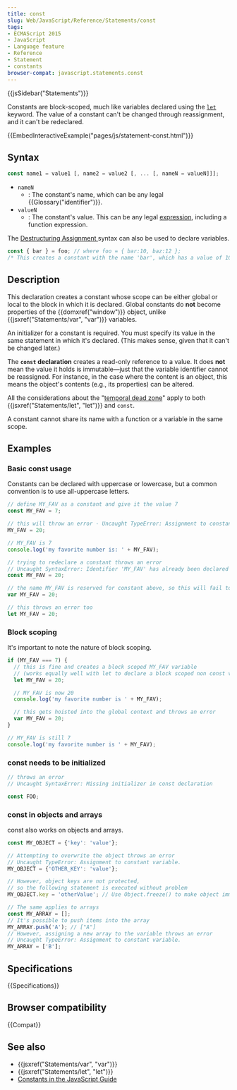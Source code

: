 ```yaml
---
title: const
slug: Web/JavaScript/Reference/Statements/const
tags:
- ECMAScript 2015
- JavaScript
- Language feature
- Reference
- Statement
- constants
browser-compat: javascript.statements.const
---
```

{{jsSidebar("Statements")}}

Constants are block-scoped, much like variables declared using the
[`let`](/en-US/docs/Web/JavaScript/Reference/Statements/let) keyword. The value
of a constant can't be changed through reassignment, and it can't be redeclared.

{{EmbedInteractiveExample("pages/js/statement-const.html")}}

## Syntax

```js
const name1 = value1 [, name2 = value2 [, ... [, nameN = valueN]]];
```

- `nameN`
  - : The constant's name, which can be any legal
    {{Glossary("identifier")}}.
- `valueN`
  - : The constant's value. This can be any legal
    [expression](/en-US/docs/Web/JavaScript/Guide/Expressions_and_Operators#Expressions),
    including a function expression.

The
[Destructuring Assignment ](/en-US/docs/Web/JavaScript/Reference/Operators/Destructuring_assignment)syntax
can also be used to declare variables.

```js
const { bar } = foo; // where foo = { bar:10, baz:12 };
/* This creates a constant with the name 'bar', which has a value of 10 */
```

## Description

This declaration creates a constant whose scope can be either global or local to
the block in which it is declared. Global constants do **not** become properties
of the {{domxref("window")}} object, unlike
{{jsxref("Statements/var",
  "var")}} variables.

An initializer for a constant is required. You must specify its value in the
same statement in which it's declared. (This makes sense, given that it can't be
changed later.)

The **`const` declaration** creates a read-only reference to a value. It does
**not** mean the value it holds is immutable—just that the variable identifier
cannot be reassigned. For instance, in the case where the content is an object,
this means the object's contents (e.g., its properties) can be altered.

All the considerations about the
"[temporal dead zone](/en-US/docs/Web/JavaScript/Reference/Statements/let#Temporal_dead_zone_TDZ)"
apply to both {{jsxref("Statements/let", "let")}} and `const`.

A constant cannot share its name with a function or a variable in the same
scope.

## Examples

### Basic const usage

Constants can be declared with uppercase or lowercase, but a common convention
is to use all-uppercase letters.

```js
// define MY_FAV as a constant and give it the value 7
const MY_FAV = 7;

// this will throw an error - Uncaught TypeError: Assignment to constant variable.
MY_FAV = 20;

// MY_FAV is 7
console.log('my favorite number is: ' + MY_FAV);

// trying to redeclare a constant throws an error
// Uncaught SyntaxError: Identifier 'MY_FAV' has already been declared
const MY_FAV = 20;

// the name MY_FAV is reserved for constant above, so this will fail too
var MY_FAV = 20;

// this throws an error too
let MY_FAV = 20;
```

### Block scoping

It's important to note the nature of block scoping.

```js
if (MY_FAV === 7) {
  // this is fine and creates a block scoped MY_FAV variable
  // (works equally well with let to declare a block scoped non const variable)
  let MY_FAV = 20;

  // MY_FAV is now 20
  console.log('my favorite number is ' + MY_FAV);

  // this gets hoisted into the global context and throws an error
  var MY_FAV = 20;
}

// MY_FAV is still 7
console.log('my favorite number is ' + MY_FAV);
```

### const needs to be initialized

```js
// throws an error
// Uncaught SyntaxError: Missing initializer in const declaration

const FOO;
```

### const in objects and arrays

const also works on objects and arrays.

```js
const MY_OBJECT = {'key': 'value'};

// Attempting to overwrite the object throws an error
// Uncaught TypeError: Assignment to constant variable.
MY_OBJECT = {'OTHER_KEY': 'value'};

// However, object keys are not protected,
// so the following statement is executed without problem
MY_OBJECT.key = 'otherValue'; // Use Object.freeze() to make object immutable

// The same applies to arrays
const MY_ARRAY = [];
// It's possible to push items into the array
MY_ARRAY.push('A'); // ["A"]
// However, assigning a new array to the variable throws an error
// Uncaught TypeError: Assignment to constant variable.
MY_ARRAY = ['B'];
```

## Specifications

{{Specifications}}

## Browser compatibility

{{Compat}}

## See also

- {{jsxref("Statements/var", "var")}}
- {{jsxref("Statements/let", "let")}}
- [Constants in the JavaScript Guide](/en-US/docs/Web/JavaScript/Guide/Grammar_and_types#Constants)
